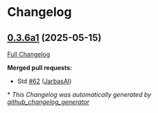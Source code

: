 # Changelog

## [0.3.6a1](https://github.com/OpenVoiceOS/ovos-skill-icanhazdadjokes/tree/0.3.6a1) (2025-05-15)

[Full Changelog](https://github.com/OpenVoiceOS/ovos-skill-icanhazdadjokes/compare/0.3.5...0.3.6a1)

**Merged pull requests:**

- Std [\#62](https://github.com/OpenVoiceOS/ovos-skill-icanhazdadjokes/pull/62) ([JarbasAl](https://github.com/JarbasAl))



\* *This Changelog was automatically generated by [github_changelog_generator](https://github.com/github-changelog-generator/github-changelog-generator)*
